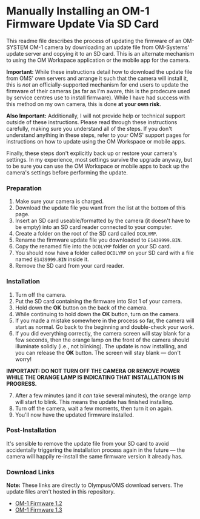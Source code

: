 # Manually Installing an OM-1 Firmware Update Via SD Card

This readme file describes the process of updating the firmware of an OM-SYSTEM OM-1 camera by downloading an update file from OM-Systems' update server and copying it to an SD card. This is an alternate mechanism to using the OM Workspace application or the mobile app for the camera.

**Important:** While these instructions detail how to download the update file from OMS' own servers and arrange it such that the camera will install it, this is _not_ an officially-supported mechanism for end users to update the firmware of their cameras (as far as I'm aware, this is the prodecure used by service centres use to install firmware). While I have had success with this method on my own camera, this is done **at your own risk**. 

**Also Important:** Additionally, I will not provide help or technical support outside of these instructions. Please read through these instructions carefully, making sure you understand all of the steps. If you don't understand anything in these steps, refer to your OMS' support pages for instructions on how to update using the OM Workspace or mobile apps. 

Finally, these steps don't explicitly back up or restore your camera's settings. In my experience, most settings survive the upgrade anyway, but to be sure you can use the OM Workspace or mobile apps to back up the camera's settings before performing the update.

### Preparation

1. Make sure your camera is charged.
2. Download the update file you want from the list at the bottom of this page. 
3. Insert an SD card useable/formatted by the camera (it doesn't have to be empty) into an SD card reader connected to your computer. 
4. Create a folder on the root of the SD card called `DCOLYMP`.
5. Rename the firmware update file you downloaded to `E1439999.BIN`.
6. Copy the renamed file into the `DCOLYMP` folder on your SD card.
7. You should now have a folder called `DCOLYMP` on your SD card with a file named `E1439999.BIN` inside it.
8. Remove the SD card from your card reader.

### Installation

1. Turn off the camera.
2. Put the SD card containing the firmware into Slot 1 of your camera.
3. Hold down the **OK** button on the back of the camera.
4. While continuing to hold down the **OK** button, turn on the camera.
5. If you made a mistake somewhere in the process so far, the camera will start as normal. Go back to the beginning and double-check your work.
6. If you did everything correctly, the camera screen will stay blank for a few seconds, then the orange lamp on the front of the camera should illuminate solidly (i.e., not blinking). The update is now installing, and you can release the **OK** button. The screen will stay blank — don't worry!

**IMPORTANT: DO NOT TURN OFF THE CAMERA OR REMOVE POWER WHILE THE ORANGE LAMP IS INDICATING THAT INSTALLATION IS IN PROGRESS.**

7. After a few minutes (and it _can_ take several minutes), the orange lamp will start to blink. This means the update has finished installing.
8. Turn off the camera, wait a few moments, then turn it on again.
9. You'll now have the updated firmware installed. 

### Post-Installation 

It's sensible to remove the update file from your SD card to avoid accidentally triggering the installation process again in the future — the camera will happily re-install the same firmware version it already has.

### Download Links

**Note:** These links are directly to Olympus/OMS download servers. The update files aren't hosted in this repository.

- [OM-1 Firmware 1.2](http://dl03.olympus-imaging.com/OLYMPUS_MASTER/FIRMWARES/0001/1430/OLY_E_143_1200_0000_0000.BIN)
- [OM-1 Firmware 1.3](http://dl03.olympus-imaging.com/OLYMPUS_MASTER/FIRMWARES/0001/1430/OLY_E_143_1300_0000_0000.BIN)
